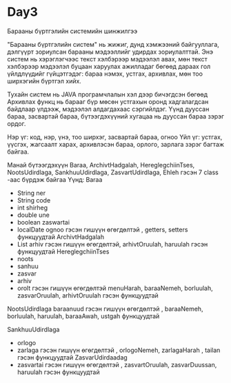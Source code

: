 # Day3

Барааны бүртгэлийн системийн шинжилгээ

"Барааны бүртгэлийн систем" нь жижиг, дунд хэмжээний байгууллага, дэлгүүрт зориулсан барааны мэдээллийг удирдах зориулалттай. Энэ систем нь хэрэглэгчээс текст хэлбэрээр мэдээлэл авах, мөн текст хэлбэрээр мэдээлэл буцаан харуулах ажилладаг бөгөөд дараах гол үйлдлүүдийг гүйцэтгэдэг: бараа нэмэх, устгах, архивлах, мөн тоо ширхэгийн бүртгэл хийх.
 
 Тухайн систем нь JAVA програмчлалын хэл дээр бичэгдсэн бөгөөд Архивлах функц нь барааг бүр мөсөн устгахын оронд хадгалагдсан байдлаар үлдээж, мэдээлэл алдагдахаас сэргийлдэг. Үүнд дууссан бараа, засвартай бараа, бүтээгдэхүүний хугацаа нь дууссан бараа зэрэг ордог. 

Нэр үг:  код, нэр, үнэ, тоо ширхэг, засвартай бараа, огноо 
Үйл үг: устгах, үүсгэх, жагсаалт харах, архивлэсэн бараа, орлого, зарлага зэрэг багтаж байгаа.

Манай бүтээгдэхүүн Baraa, ArchivtHadgalah, HereglegchiinTses, NootsUdirdlaga, SankhuuUdirdlaga, ZasvartUdirdlaga, Ehleh гэсэн 7 class -аас бүрдэж байгаа
Үүнд: 
  Baraa
   - String ner
   - String code
   - int shirheg
   - double une
   - boolean zaswartai
   - localDate ognoo   гэсэн гишүүн өгөгдөлтэй , getters, setters функцуудтай
 ArchivtHadgalah
   - List<Baraa> arhiv  гэсэн гишүүн өгөгдөлтэй, arhivtOruulah, haruulah гэсэн функцуудтай
HereglegchiinTses
   - noots
   - sanhuu
   - zasvar
   - arhiv
   - orolt гэсэн гишүүн өгөгдөлтэй menuHarah, baraaNemeh, borluulah, zasvarOruulah, arhivtOruulah гэсэн функцуудтай
  
NootsUdirdlaga
 baraanuud гэсэн гишүүн өгөгдөлтэй  , baraaNemeh, borluulah, haruulah, baraaAwah, ustgah функцуудтай

SankhuuUdirdlaga 
 - orlogo
 - zarlaga гэсэн гишүүн өгөгдөлтэй , orlogoNemeh, zarlagaHarah , tailan гэсэн функцуудтай
ZasvarUdirdaadag
 - zasvartai гэсэн гишүүн өгөгдөлтэй , zasvartOruulah, zasvarDuussan, haruulah  гэсэн функцуудтай
	
	
	
	
	
	
	
	
	
	
	
	
	


